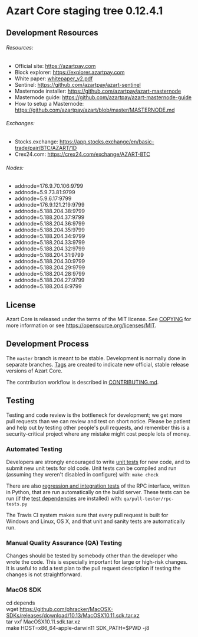 Azart Core staging tree 0.12.4.1
===============================



## Development Resources

###### Resources:
- Official site: https://azartpay.com  
- Block explorer: https://explorer.azartpay.com  
- White paper: [whitepaper_v2.pdf](https://github.com/azartpay/azart/blob/master/azart-docs/whitepaper_v2.pdf)  
- Sentinel: https://github.com/azartpay/azart-sentinel  
- Masternode installer: https://github.com/azartpay/azart-masternode  
- Masternode guide: https://github.com/azartpay/azart-masternode-guide  
- How to setup a Masternode: https://github.com/azartpay/azart/blob/master/MASTERNODE.md

###### Exchanges:  
- Stocks.exchange: https://app.stocks.exchange/en/basic-trade/pair/BTC/AZART/1D
- Crex24.com: https://crex24.com/exchange/AZART-BTC  

###### Nodes:  
- addnode=176.9.70.106:9799
- addnode=5.9.73.81:9799
- addnode=5.9.6.17:9799
- addnode=176.9.121.219:9799
- addnode=5.188.204.38:9799
- addnode=5.188.204.37:9799
- addnode=5.188.204.36:9799
- addnode=5.188.204.35:9799
- addnode=5.188.204.34:9799
- addnode=5.188.204.33:9799
- addnode=5.188.204.32:9799
- addnode=5.188.204.31:9799
- addnode=5.188.204.30:9799
- addnode=5.188.204.29:9799
- addnode=5.188.204.28:9799
- addnode=5.188.204.27:9799
- addnode=5.188.204.6:9799

License
-------

Azart Core is released under the terms of the MIT license. See [COPYING](COPYING) for more
information or see https://opensource.org/licenses/MIT.

Development Process
-------------------

The `master` branch is meant to be stable. Development is normally done in separate branches.
[Tags](https://github.com/azartpay/azart/tags) are created to indicate new official,
stable release versions of Azart Core.

The contribution workflow is described in [CONTRIBUTING.md](CONTRIBUTING.md).

Testing
-------

Testing and code review is the bottleneck for development; we get more pull
requests than we can review and test on short notice. Please be patient and help out by testing
other people's pull requests, and remember this is a security-critical project where any mistake might cost people
lots of money.

### Automated Testing

Developers are strongly encouraged to write [unit tests](/doc/unit-tests.md) for new code, and to
submit new unit tests for old code. Unit tests can be compiled and run
(assuming they weren't disabled in configure) with: `make check`

There are also [regression and integration tests](/qa) of the RPC interface, written
in Python, that are run automatically on the build server.
These tests can be run (if the [test dependencies](/qa) are installed) with: `qa/pull-tester/rpc-tests.py`

The Travis CI system makes sure that every pull request is built for Windows
and Linux, OS X, and that unit and sanity tests are automatically run.

### Manual Quality Assurance (QA) Testing

Changes should be tested by somebody other than the developer who wrote the
code. This is especially important for large or high-risk changes. It is useful
to add a test plan to the pull request description if testing the changes is
not straightforward.

### MacOS SDK

cd depends  
wget https://github.com/phracker/MacOSX-SDKs/releases/download/10.13/MacOSX10.11.sdk.tar.xz  
tar vxf MacOSX10.11.sdk.tar.xz  
make HOST=x86_64-apple-darwin11 SDK_PATH=$PWD -j8  
